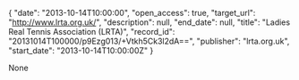 {
  "date": "2013-10-14T10:00:00", 
  "open_access": true, 
  "target_url": "http://www.lrta.org.uk/", 
  "description": null, 
  "end_date": null, 
  "title": "Ladies Real Tennis Association (LRTA)", 
  "record_id": "20131014T100000/p9Ezg013/+Vtkh5Ck3l2dA==", 
  "publisher": "lrta.org.uk", 
  "start_date": "2013-10-14T10:00:00Z"
}

None